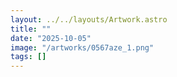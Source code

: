 ```yaml
---
layout: ../../layouts/Artwork.astro
title: ""
date: "2025-10-05"
image: "/artworks/0567aze_1.png"
tags: []
---
```


